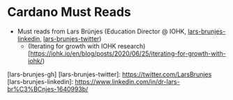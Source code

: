 # Cardano Must Reads

* Must reads from Lars Brünjes (Education Director @ IOHK, [lars-brunjes-linkedin](Linkedin), [lars-brunjes-twitter](Twitter))
  * (Iterating for growth with IOHK research)[https://iohk.io/en/blog/posts/2020/06/25/iterating-for-growth-with-iohk/)


[lars-brunjes-gh]
[lars-brunjes-twitter]: https://twitter.com/LarsBrunjes
[lars-brunjes-linkedin]: https://www.linkedin.com/in/dr-lars-br%C3%BCnjes-1640993b/
